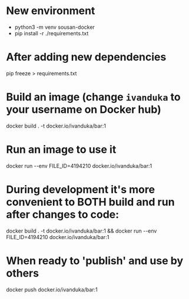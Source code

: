 # New environment
- python3 -m venv sousan-docker
- pip install -r ./requirements.txt

# After adding new dependencies
pip freeze > requirements.txt

# Build an image (change `ivanduka` to your username on Docker hub)
docker build . -t docker.io/ivanduka/bar:1

# Run an image to use it
docker run --env FILE_ID=4194210 docker.io/ivanduka/bar:1

# During development it's more convenient to BOTH build and run after changes to code:
docker build . -t docker.io/ivanduka/bar:1 && docker run --env FILE_ID=4194210 docker.io/ivanduka/bar:1

# When ready to 'publish' and use by others
docker push docker.io/ivanduka/bar:1
